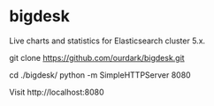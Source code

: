 # bigdesk
Live charts and statistics for Elasticsearch cluster 5.x.  

git clone https://github.com/ourdark/bigdesk.git

cd ./bigdesk/
python -m SimpleHTTPServer 8080

Visit http://localhost:8080


